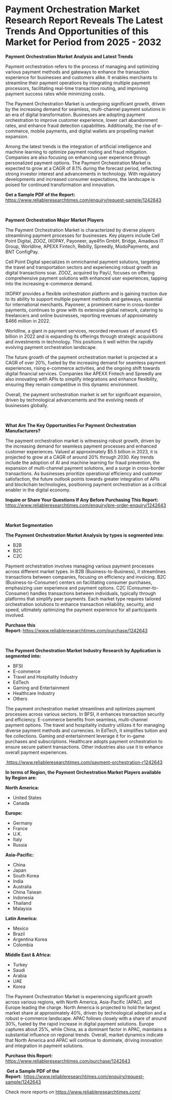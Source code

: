 <p><h1>Payment Orchestration Market Research Report Reveals The Latest Trends And Opportunities of this Market for Period from 2025 - 2032</h1></p><p><strong>Payment Orchestration Market Analysis and Latest Trends</strong></p>
<p><p>Payment orchestration refers to the process of managing and optimizing various payment methods and gateways to enhance the transaction experience for businesses and customers alike. It enables merchants to streamline their payment operations by integrating multiple payment processors, facilitating real-time transaction routing, and improving payment success rates while minimizing costs.</p><p>The Payment Orchestration Market is undergoing significant growth, driven by the increasing demand for seamless, multi-channel payment solutions in an era of digital transformation. Businesses are adopting payment orchestration to improve customer experience, lower cart abandonment rates, and enhance fraud detection capabilities. Additionally, the rise of e-commerce, mobile payments, and digital wallets are propelling market expansion.</p><p>Among the latest trends is the integration of artificial intelligence and machine learning to optimize payment routing and fraud mitigation. Companies are also focusing on enhancing user experience through personalized payment options. The Payment Orchestration Market is expected to grow at a CAGR of 8.1% during the forecast period, reflecting strong investor interest and advancements in technology. With regulatory developments and increased consumer expectations, the landscape is poised for continued transformation and innovation.</p></p>
<p><strong>Get a Sample PDF of the Report:&nbsp;</strong> <a href="https://www.reliableresearchtimes.com/enquiry/request-sample/1242643?utm_campaign=3223&utm_medium=2&utm_source=Github&utm_content=ia&utm_term=10032025&utm_id=payment-orchestration">https://www.reliableresearchtimes.com/enquiry/request-sample/1242643</a></p>
<p>&nbsp;</p>
<p><strong>Payment Orchestration Major Market Players</strong></p>
<p><p>The Payment Orchestration Market is characterized by diverse players streamlining payment processes for businesses. Key players include Cell Point Digital, ZOOZ, IXOPAY, Payoneer, aye4fin GmbH, Bridge, Amadeus IT Group, Worldline, APEXX Fintech, Rebilly, Spreedly, ModoPayments, and BNT ConfigPay.</p><p>Cell Point Digital specializes in omnichannel payment solutions, targeting the travel and transportation sectors and experiencing robust growth as digital transactions soar. ZOOZ, acquired by PayU, focuses on offering comprehensive payment solutions with enhanced user experiences, tapping into the increasing e-commerce demand.</p><p>IXOPAY provides a flexible orchestration platform and is gaining traction due to its ability to support multiple payment methods and gateways, essential for international merchants. Payoneer, a prominent name in cross-border payments, continues to grow with its extensive global network, catering to freelancers and online businesses, reporting revenues of approximately $466 million in 2022.</p><p>Worldline, a giant in payment services, recorded revenues of around €5 billion in 2022 and is expanding its offerings through strategic acquisitions and investments in technology. This positions it well within the rapidly evolving payment orchestration landscape.</p><p>The future growth of the payment orchestration market is projected at a CAGR of over 20%, fueled by the increasing demand for seamless payment experiences, rising e-commerce activities, and the ongoing shift towards digital financial services. Companies like APEXX Fintech and Spreedly are also innovating with APIs to simplify integrations and enhance flexibility, ensuring they remain competitive in this dynamic environment.</p><p>Overall, the payment orchestration market is set for significant expansion, driven by technological advancements and the evolving needs of businesses globally.</p></p>
<p>&nbsp;</p>
<p><strong>What Are The Key Opportunities For Payment Orchestration Manufacturers?</strong></p>
<p><p>The payment orchestration market is witnessing robust growth, driven by the increasing demand for seamless payment processes and enhanced customer experiences. Valued at approximately $5.5 billion in 2023, it is projected to grow at a CAGR of around 20% through 2030. Key trends include the adoption of AI and machine learning for fraud prevention, the expansion of multi-channel payment solutions, and a surge in cross-border transactions. As businesses prioritize operational efficiency and customer satisfaction, the future outlook points towards greater integration of APIs and blockchain technologies, positioning payment orchestration as a critical enabler in the digital economy.</p></p>
<p><strong>Inquire or Share Your Questions If Any Before Purchasing This Report:</strong> <a href="https://www.reliableresearchtimes.com/enquiry/pre-order-enquiry/1242643?utm_campaign=3223&utm_medium=2&utm_source=Github&utm_content=ia&utm_term=10032025&utm_id=payment-orchestration">https://www.reliableresearchtimes.com/enquiry/pre-order-enquiry/1242643</a></p>
<p>&nbsp;</p>
<p><strong>Market Segmentation</strong></p>
<p><strong>The Payment Orchestration Market Analysis by types is segmented into:</strong></p>
<p><ul><li>B2B</li><li>B2C</li><li>C2C</li></ul></p>
<p><p>Payment orchestration involves managing various payment processes across different market types. In B2B (Business-to-Business), it streamlines transactions between companies, focusing on efficiency and invoicing. B2C (Business-to-Consumer) centers on facilitating consumer purchases, emphasizing user experience and payment options. C2C (Consumer-to-Consumer) handles transactions between individuals, typically through platforms that simplify peer payments. Each market type requires tailored orchestration solutions to enhance transaction reliability, security, and speed, ultimately optimizing the payment experience for all participants involved.</p></p>
<p><strong>Purchase this Report:&nbsp;</strong><a href="https://www.reliableresearchtimes.com/purchase/1242643?utm_campaign=3223&utm_medium=2&utm_source=Github&utm_content=ia&utm_term=10032025&utm_id=payment-orchestration">https://www.reliableresearchtimes.com/purchase/1242643</a></p>
<p>&nbsp;</p>
<p><strong>The Payment Orchestration Market Industry Research by Application is segmented into:</strong></p>
<p><ul><li>BFSI</li><li>E-commerce</li><li>Travel and Hospitality Industry</li><li>EdTech</li><li>Gaming and Entertainment</li><li>Healthcare Industry</li><li>Others</li></ul></p>
<p><p>The payment orchestration market streamlines and optimizes payment processes across various sectors. In BFSI, it enhances transaction security and efficiency. E-commerce benefits from seamless, multi-channel payment options. The travel and hospitality industry utilizes it for managing diverse payment methods and currencies. In EdTech, it simplifies tuition and fee collections. Gaming and entertainment leverage it for in-game purchases and subscriptions. Healthcare adopts payment orchestration to ensure secure patient transactions. Other industries also use it to enhance overall payment experiences.</p></p>
<p><a href="https://www.reliableresearchtimes.com/payment-orchestration-r1242643?utm_campaign=3223&utm_medium=2&utm_source=Github&utm_content=ia&utm_term=10032025&utm_id=payment-orchestration">&nbsp;https://www.reliableresearchtimes.com/payment-orchestration-r1242643</a></p>
<p><strong>In terms of Region, the Payment Orchestration Market Players available by Region are:</strong></p>
<p>
    <p> <strong> North America: </strong>
        <ul>
            <li>United States</li>
            <li>Canada</li>
        </ul>
        </p> 
    <p> <strong> Europe: </strong>
        <ul>
            <li>Germany</li>
            <li>France</li>
            <li>U.K.</li>
            <li>Italy</li>
            <li>Russia</li>
        </ul>
        </p> 
    <p> <strong> Asia-Pacific: </strong>
        <ul>
            <li>China</li>
            <li>Japan</li>
            <li>South Korea</li>
            <li>India</li>
            <li>Australia</li>
            <li>China Taiwan</li>
            <li>Indonesia</li>
            <li>Thailand</li>
            <li>Malaysia</li>
        </ul>
        </p> 
    <p> <strong> Latin America: </strong>
        <ul>
            <li>Mexico</li>
            <li>Brazil</li>
            <li>Argentina Korea</li>
            <li>Colombia</li>
        </ul>
        </p> 
    <p> <strong> Middle East & Africa: </strong>
        <ul>
            <li>Turkey</li>
            <li>Saudi</li>
            <li>Arabia</li>
            <li>UAE</li>
            <li>Korea</li>
        </ul>
    </p>
    </p>
<p><p>The Payment Orchestration Market is experiencing significant growth across various regions, with North America, Asia-Pacific (APAC), and Europe leading the charge. North America is projected to hold the largest market share at approximately 40%, driven by technological adoption and a robust e-commerce landscape. APAC follows closely with a share of around 30%, fueled by the rapid increase in digital payment solutions. Europe captures about 25%, while China, as a dominant factor in APAC, maintains a substantial influence on regional trends. Overall, market dynamics indicate that North America and APAC will continue to dominate, driving innovation and integration in payment solutions.</p></p>
<p><strong>Purchase this Report: </strong><a href="https://www.reliableresearchtimes.com/purchase/1242643?utm_campaign=3223&utm_medium=2&utm_source=Github&utm_content=ia&utm_term=10032025&utm_id=payment-orchestration">https://www.reliableresearchtimes.com/purchase/1242643</a></p>
<p>&nbsp;<strong>Get a Sample PDF of the Report:&nbsp;&nbsp;</strong><a href="https://www.reliableresearchtimes.com/enquiry/request-sample/1242643?utm_campaign=3223&utm_medium=2&utm_source=Github&utm_content=ia&utm_term=10032025&utm_id=payment-orchestration">https://www.reliableresearchtimes.com/enquiry/request-sample/1242643</a></p>
<p><strong></strong></p>
<p>Check more reports on <a href="https://www.reliableresearchtimes.com/?utm_campaign=3223&utm_medium=2&utm_source=Github&utm_content=ia&utm_term=10032025&utm_id=payment-orchestration">https://www.reliableresearchtimes.com/</a></p>